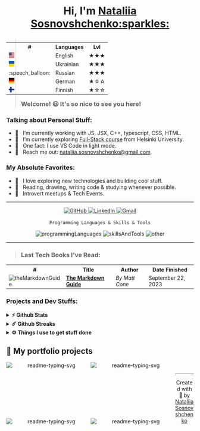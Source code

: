 <h1 align="center">Hi, I'm <a href="https://github.com/sonata22/" target="_blank">Nataliia Sosnovshchenko:sparkles:</a></h1>

<table align="right">
    <tbody>
      <tr>
        <th>#</th>
        <th>Languages</th>
        <th>Lvl</th>
      </tr>
      <tr>
        <td><img src="https://github.com/sonata22/sonata22/blob/main/lang_icons/usa.png" height="15"></td>
        <td>English</td>
        <td>★★★</td>
      </tr>
      <tr>
        <td><img src="https://github.com/sonata22/sonata22/blob/main/lang_icons/ukr.png" height="15"></td>
        <td>Ukrainian</td>
        <td>★★★</td>
      </tr>
	<tr>
        <td>:speech_balloon:</td>
        <td>Russian</td>
        <td>★★★</td>
      </tr>
	<tr>
        <td><img src="https://github.com/sonata22/sonata22/blob/main/lang_icons/germ.png" height="15"></td>
        <td>German</td>
        <td>★☆☆</td>
      </tr>
      <tr>
        <td><img src="https://github.com/sonata22/sonata22/blob/main/lang_icons/fin.png" height="15"></td>
        <td>Finnish</td>
        <td>★☆☆</td>
      </tr>
    </tbody>
</table>

> ### Welcome! :smiley: It's so nice to see you here!

### Talking about Personal Stuff:

- :herb: &nbsp; I’m currently working with JS, JSX, C++, typescript, CSS, HTML.
- :dragon: &nbsp; I’m currently exploring [Full-Stack course](https://fullstackopen.com/en/) from Helsinki University.
- :bug: &nbsp; One fact: I use VS Code in light mode.
- :hatched_chick: &nbsp; Reach me out: <nataliia.sosnovshchenko@gmail.com>.

### My Absolute Favorites:

- :fried_shrimp: &nbsp; I love exploring new technologies and building cool stuff.
- :art: &nbsp; Reading, drawing, writing code & studying whenever possible.
- :ramen: &nbsp; Introvert meetups & Tech Events.


---

<p align="center">
  	<a href="https://github.com/sonata22" target="_blank"><img alt="GitHub" src="https://img.shields.io/badge/-@sonata22-181717?style=flat-square&logo=GitHub&logoColor=black&labelColor=E7ECF0&color=f4f4f4">
  	</a>
  	<a href="https://www.linkedin.com/in/nataliia-sosnovshchenko-38148a176/" target="_blank"><img alt="LinkedIn" src="https://img.shields.io/badge/-LinkedIn-181717?style=flat-square&logo=linkedin&logoColor=0A66C2&labelColor=E7ECF0&color=f4f4f4">
  	</a>
  	<a href="" target="mailto:nataliia.sosnovshchenko@gmail.com"><img alt="Gmail" src="https://img.shields.io/badge/-nataliia.sosnovshchenko@gmail.com-181717?style=flat-square&logo=gmail&logoColor=E34133&labelColor=E7ECF0&color=f4f4f4">
 	</a>
</p>

<p align="center">
	<code>Programming Languages & Skills & Tools</code>
</p>

<p align="center">
  	<img src="https://skillicons.dev/icons?i=cpp,js,html,typescript,bash" alt=programmingLanguages width=100% height="55"/>
	<img src="https://skillicons.dev/icons?i=css,react,redux,nodejs,materialui,git" alt=skillsAndTools width=100% height="55"/>
	<img src="https://skillicons.dev/icons?i=figma,ps,jenkins,linux,postman,vscode" alt=other width=100% height="55"/>
</p>

---

> ### Last Tech Books I've Read:

<table>
	<tbody>
		<tr>
			<th>#</th>
			<th>Title</th>
			<th>Author</th>
			<th>Date Finished</th>
		</tr>
		<tr>
			<td><img src="https://mdg.imgix.net/assets/images/book-cover.jpg?auto=format&fit=clip&q=40&w=1080" alt=theMarkdownGuide height="55"/></td>
			<td><a href="https://github.com/mattcone/markdown-guide-book" target="_blank"><strong>The Markdown Guide</strong></a></td>
			<td><em>By Matt Cone</em></td>
			<td>September 22, 2023</td>
		</tr>
	</tbody>
</table>

<!--
<h2 align="center">Licenses & certifications</h2>
-->

### Projects and Dev Stuffs:
<details>	
  <summary><b>⚡ Github Stats</b></summary>

  <br />
  <img height="180em" src="https://github-readme-stats.vercel.app/api?username=sonata22&show_icons=true&hide_border=true&&count_private=true&include_all_commits=true" />
  <img height="180em" src="https://github-readme-stats.vercel.app/api/top-langs/?username=sonata22&exclude_repo=KNN-Image-Classification&show_icons=true&hide_border=true&layout=compact&langs_count=8"/>
</details>

<details>	
  <summary><b>☄️ Github Streaks</b></summary>

  <br />
  <img height="180em" src="https://github-readme-streak-stats.herokuapp.com/?user=sonata22&hide_border=true" />
</details>

<details>
  <br />
  <summary><b>⚙️ Things I use to get stuff done</b></summary>
  	<ul>
  	    <li><b>OS:</b> Windows 11 Pro</li>
	    <li><b>Laptop: </b> HP Pavilion</li>
  	    <li><b>Browser: </b> Chrome</li>
	    <!--<li><b>Terminal: </b> ZSH: Oh My Zsh (PowerLevel10k)</li>-->
	    <li><b>Code Editor:</b> VSCode</li>
 	    <!--<li><b>Other Tools:</b> Postman, Notion, Bitwarden and Raindrop</li>-->
	    <!--<li><b>To Stay Updated:</b> Twitter, Product Hunt and Hacker News</li>-->
	</ul>
</details>

## 📘 My portfolio projects

<!-- Bassed on: Repo info cards - https://github.com/anuraghazra/github-readme-stats -->
<p align="center">
  <p style="widht: 100%;" align="center">
    <a href="https://github.com/sonata22"><img align="left" width="45%" height="150px" src="https://github-readme-stats.vercel.app/api/pin/?username=sonata22&repo=BOF-frontend-advanced-project&bg_color=#FFFEFE&title_color=7cebf5&icon_color=2d7de4&theme=react&border_color=7cebf5&border_radius=10&show_icons=true" alt="readme-typing-svg"></a>
    <a href="https://github.com/sonata22"><img align="left" width="45%" height="150px" src="https://github-readme-stats.vercel.app/api/pin/?username=sonata22&repo=sonata22&bg_color=#FFFEFE&title_color=7cebf5&icon_color=2d7de4&theme=react&border_color=7cebf5&border_radius=10&show_icons=true" alt="readme-typing-svg"></a>
  </p>
  <p align="center">&#8192;</p>
  <p style="widht: 100%;" align="center">
    <a href="https://github.com/sonata22"><img align="left" width="45%" height="150px" src="https://github-readme-stats.vercel.app/api/pin/?username=sonata22&repo=sonata22&bg_color=#FFFEFE&title_color=7cebf5&icon_color=2d7de4&theme=react&border_color=7cebf5&border_radius=10&show_icons=true" alt="readme-typing-svg"></a>
    <a href="https://github.com/sonata22"><img align="left" width="45%" height="150px" src="https://github-readme-stats.vercel.app/api/pin/?username=sonata22&repo=sonata22&bg_color=#FFFEFE&title_color=7cebf5&icon_color=2d7de4&theme=react&border_color=7cebf5&border_radius=10&show_icons=true" alt="readme-typing-svg"></a>
  </p>
</p>

---

<p align="center"> Created with 🧡 by <a href="https://github.com/sonata22">Nataliia Sosnovshchenko</a></p>
